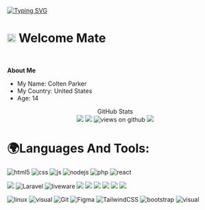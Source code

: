[![Typing SVG](https://readme-typing-svg.herokuapp.com?font=Fira+Code&size=28&pause=1000&width=1000&lines=Hey!+Welcome+To+Colten+Parker's+GitHub+Profile)](https://github.com/coltenthefirst)

# <img src="https://emojis.slackmojis.com/emojis/images/1531849430/4246/blob-sunglasses.gif?1531849430" width="20"/> **Welcome Mate**
</br>

**About Me**

<ul>
<li>
My Name: Colten Parker
</li>
<li>
My Country: United States
</li>
<li>
Age: 14
</li>
</ul>

<p align="center">
  GitHub Stats<br>
  
<img src="https://github-readme-stats.vercel.app/api?username=coltenthefirst&show_icons=true&hide_title=false&theme=chartreuse-dark" />
<img src="https://github-readme-stats.vercel.app/api/top-langs/?username=coltenthefirst&layout=compact&theme=tokyonight"/>
<img src="https://komarev.com/ghpvc/?username=coltenthefirst" alt="views on github" />
<img src="https://github-profile-trophy.vercel.app/?username=coltenthefirst&theme=darkhub&no-frame=true" />
</p>

# 🌍Languages And Tools:

<p>
  <img alt="html5" src="https://img.shields.io/badge/-HTML5-E34F26?style=social&logo=html5&logoColor=orange" />
  <img alt="css" src="https://img.shields.io/badge/-CSS-00A6FF?style=social&logo=css3&logoColor=blue" />
  <img alt="js" src="https://img.shields.io/badge/-Javascript-FFEE00?style=social&logo=javascript&logoColor=FFEE00" />
  <img alt="nodejs" src="https://img.shields.io/badge/-NodeJS-43853D?style=social&logo=Node.js&logoColor=green" />
  <img alt="php" src="https://img.shields.io/badge/-Php-blue?style=social&logo=Php&logoColor=blue" />
  <img alt="react" src="https://img.shields.io/badge/-REACT-blue?style=social&logo=react&logoColor=blue" />
</p>
<p>
<img src="https://img.shields.io/badge/-TypeScript-007ACC?style=social&logo=typescript&logoColor=blue "/>
 <img alt="Laravel" src="https://img.shields.io/badge/-Laravel-red?style=social&logo=Laravel&logoColor=red" />
 <img alt="liveware" src="https://img.shields.io/badge/-Livewire-red?style=social&logo=livewire&logoColor=orange" />
<img src="https://img.shields.io/badge/-Heroku-430098?style=social&logo=heroku&logoColor=430098"/> 
<img src="https://img.shields.io/badge/-NPM-CB3837?style=social&logo=npm&logoColor=white "/>
<img src="https://img.shields.io/badge/-YARN-CB3837?style=social&logo=yarn&logoColor=white "/>
<img src="https://img.shields.io/badge/-MongoDB-13aa52?style=social&logo=mongodb&logoColor=green"/> 
<img src="https://img.shields.io/badge/-MySql-13aa52?style=social&logo=mysql&logoColor=blue"/> 
<img src="https://img.shields.io/badge/-Sql-13aa52?style=social&logo=Sql&logoColor=blue"/> 
</p>
<p>
<img alt="linux" src="https://img.shields.io/badge/Linux-3d3d3d?style=social&logo=linux&logoColor=black"/>
    <img alt="visual" src="https://img.shields.io/badge/Visual_Studio_Code-3d3d3d?style=social&logo=visual%20studio%20code&logoColor=0078D4"/>
    <img alt="Git" src="https://img.shields.io/badge/Git-3d3d3d?style=social&logo=Git&logoColor=orange"/>
    <img alt="Figma" src="https://img.shields.io/badge/Figma-3d3d3d?style=social&logo=Figma&logoColor=e04a34"/>
<img alt="TailwindCSS" src="https://img.shields.io/badge/Tailwind_Css-3d3d3d?style=social&logo=tailwind%20css&logoColor=0078D4"/>

<img alt="bootstrap" src="https://img.shields.io/badge/bootstrap-3d3d3d?style=social&logo=bootstrap&logoColor=purple"/>
    <img alt="visual" src="https://img.shields.io/badge/Github-3d3d3d?style=social&logo=github&logoColor=0078D4"/>
</p>

<!---
coltenthefirst/coltenthefirst is a ✨ special ✨ repository because its `README.md` (this file) appears on your GitHub profile.
You can click the Preview link to take a look at your changes.
--->
